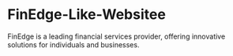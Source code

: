 # FinEdge-Like-Websitee
FinEdge is a leading financial services provider, offering innovative solutions for individuals and businesses.
